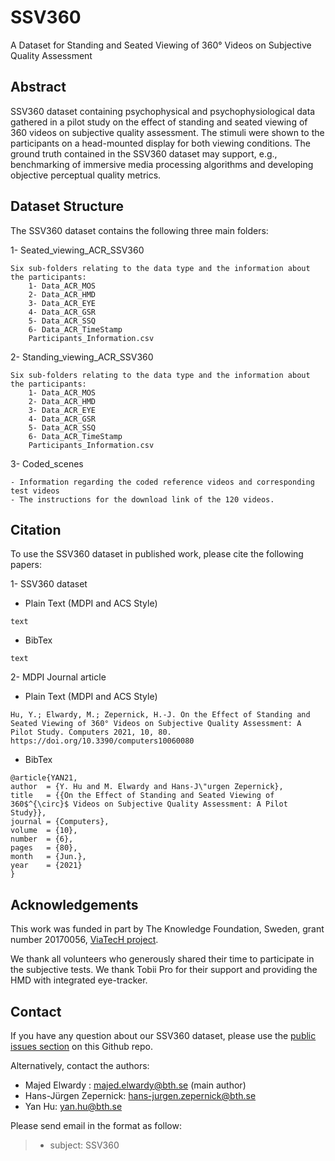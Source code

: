 # SSV360
A Dataset for Standing and Seated Viewing of 360° Videos on Subjective Quality Assessment

## Abstract
SSV360 dataset containing psychophysical and psychophysiological data gathered in a pilot study on the effect of standing and seated viewing of 360 videos on subjective quality assessment. The stimuli were shown to the participants on a head-mounted display for both viewing conditions. The ground truth contained in the SSV360 dataset may support, e.g., benchmarking of immersive media processing algorithms and developing objective perceptual quality metrics.

## Dataset Structure
The SSV360 dataset contains the following three main folders:

1- Seated_viewing_ACR_SSV360

	Six sub-folders relating to the data type and the information about the participants:
		1- Data_ACR_MOS
		2- Data_ACR_HMD
		3- Data_ACR_EYE
		4- Data_ACR_GSR
		5- Data_ACR_SSQ
		6- Data_ACR_TimeStamp
		Participants_Information.csv

2- Standing_viewing_ACR_SSV360

	Six sub-folders relating to the data type and the information about the participants:
		1- Data_ACR_MOS
		2- Data_ACR_HMD
		3- Data_ACR_EYE
		4- Data_ACR_GSR
		5- Data_ACR_SSQ
		6- Data_ACR_TimeStamp
		Participants_Information.csv

3- Coded_scenes

	- Information regarding the coded reference videos and corresponding test videos
	- The instructions for the download link of the 120 videos.

## Citation
To use the SSV360 dataset in published work, please cite the following papers:

1- SSV360 dataset


- Plain Text (MDPI and ACS Style)
```
text
```

- BibTex
```
text
```

2- MDPI Journal article

- Plain Text (MDPI and ACS Style)
```
Hu, Y.; Elwardy, M.; Zepernick, H.-J. On the Effect of Standing and Seated Viewing of 360° Videos on Subjective Quality Assessment: A Pilot Study. Computers 2021, 10, 80. https://doi.org/10.3390/computers10060080
```


- BibTex
```
@article{YAN21,
author  = {Y. Hu and M. Elwardy and Hans-J\"urgen Zepernick},
title   = {{On the Effect of Standing and Seated Viewing of 360$^{\circ}$ Videos on Subjective Quality Assessment: A Pilot Study}},
journal = {Computers},
volume  = {10},
number  = {6},
pages   = {80},
month   = {Jun.},
year    = {2021}
}
```


## Acknowledgements
This work was funded in part by The Knowledge Foundation, Sweden, grant number 20170056, [ViaTecH project](https://a.bth.se/viatech-synergy/).

We thank all volunteers who generously shared their time to participate in the subjective tests. We thank Tobii Pro for their support and providing the HMD with integrated eye-tracker.


## Contact
If you have any question about our SSV360 dataset, please use the [public issues section](https://github.com/MajedElwardy/SSV360/issues) on this Github repo. 

Alternatively, contact the authors:
- Majed Elwardy : majed.elwardy@bth.se (main author)
- Hans-Jürgen Zepernick: hans-jurgen.zepernick@bth.se
- Yan Hu: yan.hu@bth.se

Please send email in the format as follow:

> * subject: SSV360


